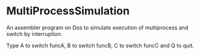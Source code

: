 # MultiProcessSimulation

An assembler program on Dos to simulate execution of multiprocess and switch by interruption.

Type A to switch funcA, B to switch funcB, C to switch funcC and Q to quit.
